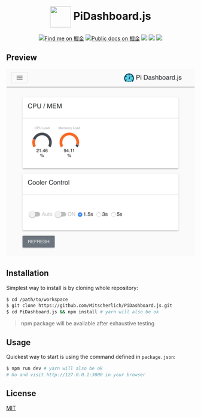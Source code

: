 # <div align="center"><img align="center" width="56" height="56" src="https://raw.githubusercontent.com/Mitscherlich/PiDashboard.js/master/docs/images/logo.svg?sanitize=true"> PiDashboard.js</div>

<p align="center">
  <a href="https://juejin.im/user/58b50c8e8d6d81005762ba8d"><img src="https://img.shields.io/badge/掘金-Mitscherlich-0876e4.svg?longCache=true" title="Find me on 掘金"></a>
  <a href="https://juejin.im/post/5bd6a15a518825295071d72c"><img src="https://img.shields.io/badge/掘金-Docs-0876e4.svg?longCache=true" title="Public docs on 掘金"></a>
  <a href="https://github.com/Mitscherlich/PiDashboard.js/issues"><img src="https://img.shields.io/github/issues/Mitscherlich/PiDashboard.js.svg"></a>
  <a href="https://github.com/Mitscherlich/PiDashboard.js/pulls"><img src="https://img.shields.io/github/issues-pr/Mitscherlich/PiDashboard.js.svg"></a>
  <a href="https://github.com/Mitscherlich/PiDashboard.js/blob/master/LICENSE"><img src="https://img.shields.io/badge/license-MIT-blue.svg?longCache=true"></a>
</p>

## Preview

![Preview](docs/images/preview.png)

## Installation

Simplest way to install is by cloning whole repository:

  ```sh
  $ cd /path/to/workspace
  $ git clone https://github.com/Mitscherlich/PiDashboard.js.git
  $ cd PiDashboard.js && npm install # yarn will also be ok
  ```

> npm package will be available after exhaustive testing

## Usage

Quickest way to start is using the command defined in `package.json`:

  ```sh
  $ npm run dev # yarn will also be ok
  # Go and visit http://127.0.0.1:3000 in your browser
  ```

## License

[MIT](LICENSE)

